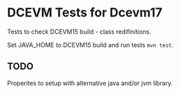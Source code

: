 DCEVM Tests for Dcevm17
======================
Tests to check DCEVM15 build - class redifinitions.

Set JAVA_HOME to DCEVM15 build and run tests `mvn test`.

TODO
----
Properites to setup with alternative java and/or jvm library. 
